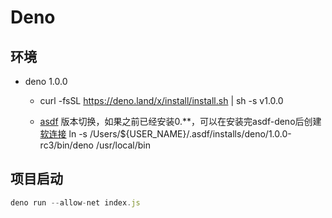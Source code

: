 # Deno

## 环境

- deno 1.0.0

    - curl -fsSL https://deno.land/x/install/install.sh | sh -s v1.0.0

    - [asdf](https://github.com/asdf-vm/asdf) 版本切换，如果之前已经安装0.**，可以在安装完asdf-deno后创建[软连接](https://juejin.im/post/5ebb8b9c5188250bdf5c2d89#heading-8)  ln -s /Users/${USER_NAME}/.asdf/installs/deno/1.0.0-rc3/bin/deno /usr/local/bin

## 项目启动

```js
deno run --allow-net index.js
```
